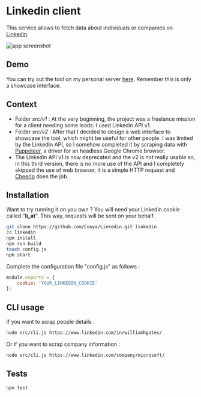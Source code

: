 # Linkedin client

This service allows to fetch data about individuals or companies on [Linkedin](https://www.linkedin.com).

![app screenshot](https://cooya.fr/images/screenshots/linkedin-company.png)

## Demo

You can try out the tool on my personal server [here](https://linkedin.cooya.fr). Remember this is only a showcase interface.

## Context

- Folder _src/v1_ : At the very beginning, the project was a freelance mission for a client needing some leads. I used Linkedin API v1.
- Folder _src/v2_ : After that I decided to design a web interface to showcase the tool, which might be useful for other people. I was limited by the Linkedin API, so I somehow completed it by scraping data with [Puppeteer](https://github.com/puppeteer/puppeteer), a driver for an headless Google Chrome browser.
- The Linkedin API v1 is now deprecated and the v2 is not really usable so, in this third version, there is no more use of the API and I completely skipped the use of web browser, it is a simple HTTP request and [Cheerio](https://github.com/cheeriojs/cheerio) does the job.

## Installation

Want to try running it on you own ? You will need your Linkedin cookie called "**li_at**". This way, requests will be sent on your behalf.

```bash
git clone https://github.com/Cooya/Linkedin.git linkedin
cd linkedin
npm install
npm run build
touch config.js
npm start
```

Complete the configuration file "config.js" as follows :

```js
module.exports = {
    cookie: 'YOUR_LINKEDIN_COOKIE'
};
```

## CLI usage

If you want to scrap people details :

```bash
node src/cli.js https://www.linkedin.com/in/williamhgates/
```

Or if you want to scrap company information :

```bash
node src/cli.js https://www.linkedin.com/company/microsoft/
```

## Tests

```bash
npm test
```
